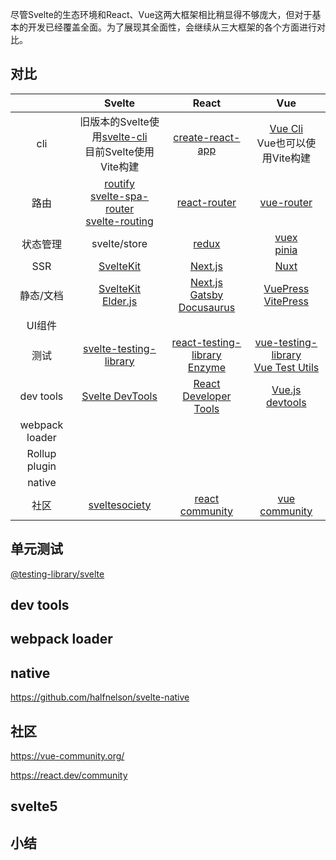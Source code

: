 尽管Svelte的生态环境和React、Vue这两大框架相比稍显得不够庞大，但对于基本的开发已经覆盖全面。为了展现其全面性，会继续从三大框架的各个方面进行对比。

## 对比
|  | Svelte | React | Vue |
| :--: | :--: | :--: | :--: |
| cli | 旧版本的Svelte使用[svelte-cli](https://github.com/sveltejs/svelte-cli)<br>目前Svelte使用Vite构建 | [create-react-app](https://create-react-app.dev/) | [Vue Cli](https://cli.vuejs.org/)<br>Vue也可以使用Vite构建 |
| 路由 | [routify](https://github.com/roxiness/routify)<br>[svelte-spa-router](https://github.com/ItalyPaleAle/svelte-spa-router)<br>[svelte-routing](https://github.com/EmilTholin/svelte-routing) | [react-router](https://github.com/remix-run/react-router) | [vue-router](https://github.com/vuejs/vue-router) |
| 状态管理 | svelte/store | [redux](https://github.com/reduxjs/redux) | [vuex](https://github.com/vuejs/vuex)<br>[pinia](https://github.com/vuejs/pinia) |
| SSR | [SvelteKit](https://kit.svelte.dev/) | [Next.js](https://nextjs.org/) | [Nuxt](https://nuxt.com/) |
| 静态/文档 | [SvelteKit](https://kit.svelte.dev/)<br>[Elder.js](https://elderguide.com/tech/elderjs/) | [Next.js](https://nextjs.org/)<br>[Gatsby](https://www.gatsbyjs.com/)<br>[Docusaurus](https://docusaurus.io/) | [VuePress](https://vuepress.vuejs.org/)<br>[VitePress](https://vitepress.dev/) |
| UI组件 |  |  |  |
| 测试 | [svelte-testing-library](https://github.com/testing-library/svelte-testing-library) | [react-testing-library](https://github.com/testing-library/react-testing-library)<br>[Enzyme](https://enzymejs.github.io/enzyme/) | [vue-testing-library](https://testing-library.com/docs/vue-testing-library/intro/)<br>[Vue Test Utils](https://v1.test-utils.vuejs.org/) |
| dev tools | [Svelte DevTools](https://chromewebstore.google.com/detail/svelte-devtools/kfidecgcdjjfpeckbblhmfkhmlgecoff?utm_source=ext_app_menu) | [React Developer Tools](https://chromewebstore.google.com/detail/react-developer-tools/fmkadmapgofadopljbjfkapdkoienihi?utm_source=ext_app_menu) | [Vue.js devtools](https://chromewebstore.google.com/detail/vuejs-devtools/nhdogjmejiglipccpnnnanhbledajbpd?utm_source=ext_app_menu) |
| webpack loader |  |  |  |
| Rollup plugin |  |  |  |
| native |  |  |  |
| 社区 | [sveltesociety](https://www.sveltesociety.dev/) | [react community](https://react.dev/community) | [vue community](https://vue-community.org/) |

## 单元测试
[@testing-library/svelte](https://github.com/testing-library/svelte-testing-library)

## dev tools

## webpack loader


## native
https://github.com/halfnelson/svelte-native

## 社区


https://vue-community.org/

https://react.dev/community
## svelte5

## 小结
